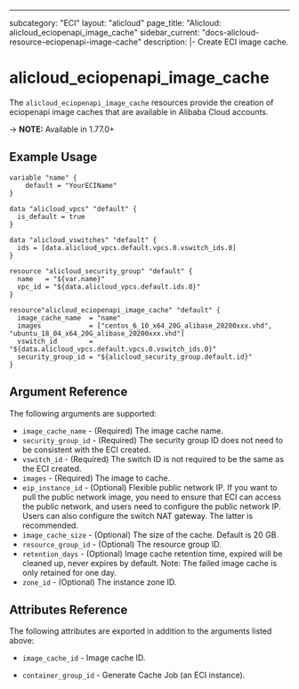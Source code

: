 ---
subcategory: "ECI"
layout: "alicloud"
page_title: "Alicloud: alicloud_eciopenapi_image_cache"
sidebar_current: "docs-alicloud-resource-eciopenapi-image-cache"
description: |-
   Create ECI image cache. 
   
# alicloud\_eciopenapi\_image\_cache

The `alicloud_eciopenapi_image_cache` resources provide the creation of eciopenapi image caches that are available in Alibaba Cloud accounts.

-> **NOTE:** Available in 1.77.0+

## Example Usage

```
variable "name" {
	default = "YourECIName"
}

data "alicloud_vpcs" "default" {
  is_default = true
}

data "alicloud_vswitches" "default" {
  ids = [data.alicloud_vpcs.default.vpcs.0.vswitch_ids.0]
}

resource "alicloud_security_group" "default" {
  name   = "${var.name}"
  vpc_id = "${data.alicloud_vpcs.default.ids.0}"
}

resource"alicloud_eciopenapi_image_cache" "default" {
  image_cache_name  = "name"
  images            = ["centos_6_10_x64_20G_alibase_20200xxx.vhd", "ubuntu_18_04_x64_20G_alibase_20200xxx.vhd"]
  vswitch_id        = "${data.alicloud_vpcs.default.vpcs.0.vswitch_ids.0}"
  security_group_id = "${alicloud_security_group.default.id}"
}

```

## Argument Reference

The following arguments are supported:

* `image_cache_name` - (Required) The image cache name.
* `security_group_id` - (Required) The security group ID does not need to be consistent with the ECI created.
* `vswitch_id` - (Required) The switch ID is not required to be the same as the ECI created.
* `images` - (Required) The image to cache.
* `eip_instance_id` - (Optional) Flexible public network IP. If you want to pull the public network image, you need to ensure that ECI can access the public network, and users need to configure the public network IP. Users can also configure the switch NAT gateway. The latter is recommended.
* `image_cache_size` - (Optional) The size of the cache. Default is 20 GB.
* `resource_group_id` - (Optional) The resource group ID.
* `retention_days` - (Optional) Image cache retention time, expired will be cleaned up, never expires by default. Note: The failed image cache is only retained for one day.
* `zone_id` - (Optional) The instance zone ID.

## Attributes Reference

The following attributes are exported in addition to the arguments listed above:

* `image_cache_id` - Image cache ID.
 
* `container_group_id` - Generate Cache Job (an ECI instance).
  